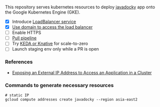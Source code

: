 This repository serves kubernetes resources to deploy [javadocky](https://github.com/KengoTODA/javadocky) app onto the Google Kubernetes Engine (GKE).

- [x] Introduce [LoadBalancer service](https://kubernetes.io/docs/concepts/services-networking/service/#loadbalancer)
- [x] [Use domain to access the load balancer](https://cloud.google.com/kubernetes-engine/docs/tutorials/configuring-domain-name-static-ip)
- [ ] Enable HTTPS
- [ ] [Pull pipeline](https://www.weave.works/technologies/gitops/#pull-vs-push-pipeline)
- [ ] Try [KEDA or Knative](https://stackoverflow.com/a/61602169/814928) for scale-to-zero
- [ ] Launch staging env only while a PR is open

### References

* [Exposing an External IP Address to Access an Application in a Cluster](https://kubernetes.io/docs/tutorials/stateless-application/expose-external-ip-address/)

### Commands to generate necessary resources

```console
# static IP
gcloud compute addresses create javadocky --region asia-east2
```

